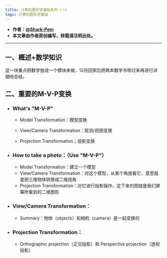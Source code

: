 ```yaml
---
title: 计算机图形学基础系列（一）
tags: 计算机图形学基础
---
```



* **作者：[@Shark-Pem](https://sharkpem.cn/)**
* **本文章由作者原创编写，转载请注明出处。**
---


## 一、概述+数学知识

这一块重点把数学放成一个模块来做，12月回家后把两本数学书带过来再进行详细地总结。

## 二、重要的M-V-P变换

- ### What's "M-V-P"

  - Model Transformation：模型变换

  - View/Camera Transformation：观测/视图变换

  - Projection Transformation；投影变换

- ### How to take a photo：（Use "M-V-P"）

  - Model Transformation：建立一个模型
  - View/Camera Transformation：对这个模型，从某个角度看它，意思就是把三维物体转换成二维视角
  - Projection Transformation：对它进行投影操作，定下来的图就是我们屏幕所看到的二维图形

- ### View/Camera Transformation：

  - Summary：物体（objects）和相机（camera）是一起变换的

- ### Projection Transformation：

  - Orthographic projection（正交投影）和 Perspective projection（透视投影）
